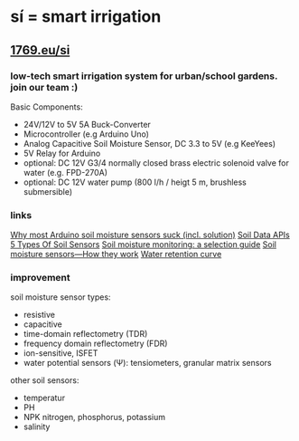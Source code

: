 # **sí**  = smart irrigation

## [1769.eu/si](https://1769.eu/si)

### low-tech smart irrigation system for urban/school gardens. join our team :)

Basic Components:
- 24V/12V to 5V 5A Buck-Converter
- Microcontroller (e.g Arduino Uno)
- Analog Capacitive Soil Moisture Sensor, DC 3.3 to 5V (e.g KeeYees)
- 5V Relay for Arduino
- optional: DC 12V G3/4 normally closed brass electric solenoid valve for water (e.g. FPD-270A)
- optional: DC 12V water pump (800 l/h / heigt 5 m, brushless submersible)

### links
[Why most Arduino soil moisture sensors suck (incl. solution)](https://www.youtube.com/watch?v=m0mcctcvity)
[Soil Data APIs](https://stormglass.io/soil-moisture-temperature)
[5 Types Of Soil Sensors](https://www.renkeer.com/5-types-soil-sensors/)
[Soil moisture monitoring: a selection guide](https://www.agric.wa.gov.au/horticulture/soil-moisture-monitoring-selection-guide)
[Soil moisture sensors—How they work](https://www.metergroup.com/en/meter-environment/measurement-insights/tdr-fdr-capacitance-compared?creative=589325297946&keyword=&matchtype=&network=g&device=m&gclid=eaiaiqobchmi_pcw3rx_gamv85rocr0grqxgeaayayaaegkygvd_bwe)
[Water retention curve](https://en.m.wikipedia.org/wiki/water_retention_curve)

### improvement

soil moisture sensor types:
- resistive
- capacitive
- time-domain reflectometry (TDR)
- frequency domain reflectometry (FDR)
- ion-sensitive, ISFET
- water potential sensors (Ψ): tensiometers, granular matrix sensors

other soil sensors:
- temperatur
- PH
- NPK nitrogen, phosphorus, potassium
- salinity
